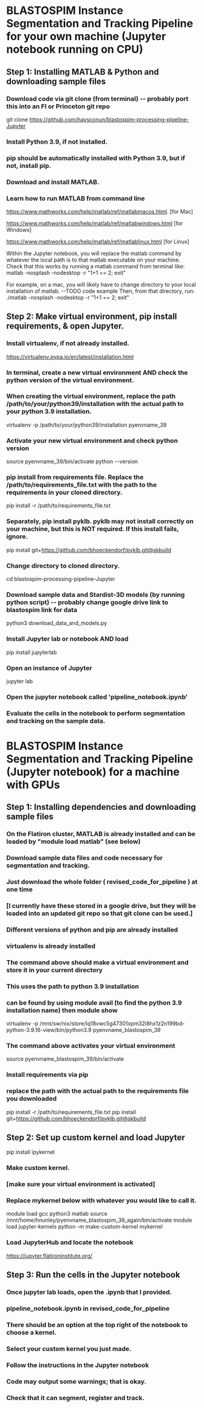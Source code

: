 
# BLASTOSPIM Instance Segmentation and Tracking Pipeline for your own machine (Jupyter notebook running on CPU)

## Step 1: Installing MATLAB & Python and downloading sample files

### Download code via git clone (from terminal) -- probably port this into an FI or Princeton git repo
git clone https://github.com/haysconun/blastospim-processing-pipeline-Jupyter

### Install Python 3.9, if not installed.
### pip should be automatically installed with Python 3.9, but if not, install pip.

### Download and install MATLAB.
### Learn how to run MATLAB from command line
https://www.mathworks.com/help/matlab/ref/matlabmacos.html.   [for Mac]

https://www.mathworks.com/help/matlab/ref/matlabwindows.html  [for Windows]

https://www.mathworks.com/help/matlab/ref/matlablinux.html    [for Linux]

Within the Jupyter notebook, you will replace the matlab command by whatever the local path is to that matlab executable on your machine.
Check that this works by running a matlab command from terminal like:
matlab -nosplash -nodesktop -r "1+1 == 2; exit"

For example, on a mac, you will likely have to change directory to your local installation of matlab. --TODO code example
Then, from that directory, run:
./matlab -nosplash -nodesktop -r "1+1 == 2; exit"

## Step 2: Make virtual environment, pip install requirements, & open Jupyter.

### Install virtualenv, if not already installed.
https://virtualenv.pypa.io/en/latest/installation.html

### In terminal, create a new virtual environment AND check the python version of the virtual environment.
### When creating the virtual environment, replace the path /path/to/your/python39/installation with the actual path to your python 3.9 installation.
virtualenv -p /path/to/your/python39/installation pyenvname_39

### Activate your new virtual environment and check python version
source pyenvname_39/bin/activate
python --version

### pip install from requirements file. Replace the /path/to/requirements_file.txt with the path to the requirements in your cloned directory.
pip install -r /path/to/requirements_file.txt

### Separately, pip install pyklb. pyklb may not install correctly on your machine, but this is NOT required. If this install fails, ignore. 
pip install git+https://github.com/bhoeckendorf/pyklb.git@skbuild

### Change directory to cloned directory.
cd blastospim-processing-pipeline-Jupyter

### Download sample data and Stardist-3D models (by running python script) -- probably change google drive link to blastospim link for data
python3 download_data_and_models.py

### Install Jupyter lab or notebook AND load
pip install jupyterlab

### Open an instance of Jupyter
jupyter lab

### Open the jupyter notebook called 'pipeline_notebook.ipynb'
### Evaluate the cells in the notebook to perform segmentation and tracking on the sample data.

# BLASTOSPIM Instance Segmentation and Tracking Pipeline (Jupyter notebook) for a machine with GPUs

## Step 1: Installing dependencies and downloading sample files


### On the Flatiron cluster, MATLAB is already installed and can be loaded by "module load matlab" (see below)

### Download sample data files and code necessary for segmentation and tracking.
### Just download the whole folder ( revised_code_for_pipeline ) at one time
### [I currently have these stored in a google drive, but they will be loaded into an updated git repo so that git clone can be used.]

### Different versions of python and pip are already installed
### virtualenv is already installed

### The command above should make a virtual environment and store it in your current directory
### This uses the path to python 3.9 installation 
### can be found by using module avail (to find the python 3.9 installation name) then module show
virtualenv -p /mnt/sw/nix/store/lq18vwc5g47301xpm32i8hx1z2n199bd-python-3.9.16-view/bin/python3.9 pyenvname_blastospim_39

### The command above activates your virtual environment
source pyenvname_blastospim_39/bin/activate

### Install requirements via pip
### replace the path with the actual path to the requirements file you downloaded
pip install -r /path/to/requirements_file.txt
pip install git+https://github.com/bhoeckendorf/pyklb.git@skbuild

## Step 2: Set up custom kernel and load Jupyter
pip install ipykernel

### Make custom kernel.
### [make sure your virtual environment is activated]
### Replace mykernel below with whatever you would like to call it.
module load gcc python3 matlab
source /mnt/home/hnunley/pyenvname_blastospim_39_again/bin/activate
module load jupyter-kernels
python -m make-custom-kernel mykernel

### Load JupyterHub and locate the notebook
https://jupyter.flatironinstitute.org/

## Step 3: Run the cells in the Jupyter notebook

### Once jupyter lab loads, open the .ipynb that I provided.
### pipeline_notebook.ipynb in revised_code_for_pipeline
### There should be an option at the top right of the notebook to choose a kernel.
### Select your custom kernel you just made.
### Follow the instructions in the Jupyter notebook
### Code may output some warnings; that is okay.
### Check that it can segment, register and track.
